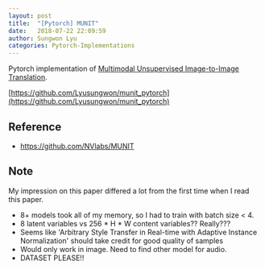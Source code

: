 ```yaml
---
layout: post
title:  "[Pytorch] MUNIT"
date:   2018-07-22 22:09:59
author: Sungwon Lyu
categories: Pytorch-Implementations
---
```


Pytorch implementation of [Multimodal Unsupervised Image-to-Image Translation](https://lyusungwon.github.io/dl/2018/04/18/munit.html).

[https://github.com/Lyusungwon/munit_pytorch](https://github.com/Lyusungwon/munit_pytorch)

## Reference
- https://github.com/NVlabs/MUNIT

## Note 
My impression on this paper differed a lot from the first time when I read this paper.
- 8+ models took all of my memory, so I had to train with batch size < 4. 
- 8 latent variables vs 256 * H * W content variables?? Really???
- Seems like 'Arbitrary Style Transfer in Real-time with Adaptive Instance Normalization' should take credit for good quality of samples
- Would only work in image. Need to find other model for audio.
- DATASET PLEASE!!